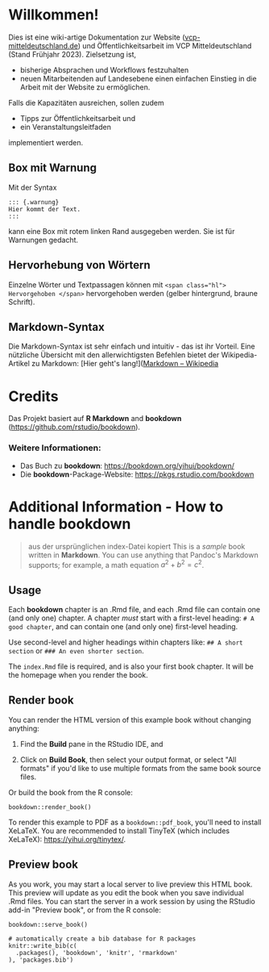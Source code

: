 # Willkommen!

Dies ist eine wiki-artige Dokumentation zur Website ([vcp-mitteldeutschland.de](https://www.vcp-mitteldeutschland.de)) und Öffentlichkeitsarbeit im VCP Mitteldeutschland (Stand Frühjahr 2023). Zielsetzung ist, 

* bisherige Absprachen und Workflows festzuhalten 
* neuen Mitarbeitenden auf Landesebene einen einfachen Einstieg in die Arbeit mit der Website zu ermöglichen. 

Falls die Kapazitäten ausreichen, sollen zudem

* Tipps zur Öffentlichkeitsarbeit und
* ein Veranstaltungsleitfaden 

implementiert werden. 

## Box mit Warnung

Mit der Syntax 

```
::: {.warnung}
Hier kommt der Text.
:::
```

kann eine Box mit rotem linken Rand ausgegeben werden. Sie ist für Warnungen gedacht.

## Hervorhebung von Wörtern

Einzelne Wörter und Textpassagen können mit `<span class="hl"> Hervorgehoben </span>` hervorgehoben werden (gelber hintergrund, braune Schrift).

## Markdown-Syntax

Die Markdown-Syntax ist sehr einfach und intuitiv - das ist ihr Vorteil. Eine nützliche Übersicht mit den allerwichtigsten Befehlen bietet der Wikipedia-Artikel zu Markdown: [Hier geht's lang!]([Markdown – Wikipedia](https://de.wikipedia.org/wiki/Markdown#Auszeichnungsbeispiele "Yeah, Markdown!")










# Credits

Das Projekt basiert auf **R Markdown** and **bookdown** (https://github.com/rstudio/bookdown). 

### Weitere Informationen:

* Das Buch zu **bookdown**: https://bookdown.org/yihui/bookdown/
* Die **bookdown**-Package-Website: https://pkgs.rstudio.com/bookdown

# Additional Information - How to handle bookdown

> aus der ursprünglichen index-Datei kopiert
> This is a _sample_ book written in **Markdown**. You can use anything that Pandoc's Markdown supports; for example, a math equation $a^2 + b^2 = c^2$.

## Usage

Each **bookdown** chapter is an .Rmd file, and each .Rmd file can contain one (and only one) chapter. A chapter *must* start with a first-level heading: `# A good chapter`, and can contain one (and only one) first-level heading.

Use second-level and higher headings within chapters like: `## A short section` or `### An even shorter section`.

The `index.Rmd` file is required, and is also your first book chapter. It will be the homepage when you render the book.

## Render book

You can render the HTML version of this example book without changing anything:

1. Find the **Build** pane in the RStudio IDE, and

2. Click on **Build Book**, then select your output format, or select "All formats" if you'd like to use multiple formats from the same book source files.

Or build the book from the R console:

```{r,
bookdown::render_book()
```

To render this example to PDF as a `bookdown::pdf_book`, you'll need to install XeLaTeX. You are recommended to install TinyTeX (which includes XeLaTeX): <https://yihui.org/tinytex/>.

## Preview book

As you work, you may start a local server to live preview this HTML book. This preview will update as you edit the book when you save individual .Rmd files. You can start the server in a work session by using the RStudio add-in "Preview book", or from the R console:

```{r
bookdown::serve_book()
```

```{r
# automatically create a bib database for R packages
knitr::write_bib(c(
  .packages(), 'bookdown', 'knitr', 'rmarkdown'
), 'packages.bib')
```
